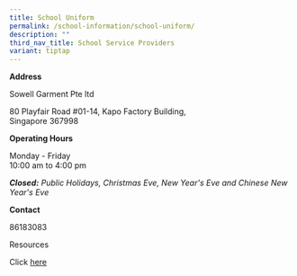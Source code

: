 ```yaml
---
title: School Uniform
permalink: /school-information/school-uniform/
description: ""
third_nav_title: School Service Providers
variant: tiptap
---
```

<p><strong>Address</strong>
</p>
<p>Sowell Garment Pte ltd</p>
<p>80 Playfair Road #01-14, Kapo Factory Building,
<br>Singapore 367998</p>
<p><strong>Operating Hours</strong>
</p>
<p>Monday - Friday&nbsp;
<br>10:00 am to 4:00 pm</p>
<p><strong><em>Closed:</em></strong><em>&nbsp;Public Holidays, Christmas Eve, New Year's Eve and Chinese New Year's Eve</em>
</p>
<p></p>
<p><strong>Contact</strong>
</p>
<p>86183083</p>
<p>Resources</p>
<p>Click <a href="/files/Information_on_sale_of_uniform.pdf" rel="noopener noreferrer nofollow" target="_blank">here</a>
</p>